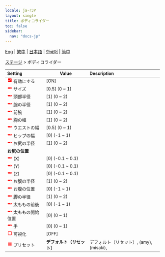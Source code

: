 ```yaml
---
locale: ja-rJP
layout: single
title: ボディコライダー
toc: false
sidebar:
  nav: "docs-jp"
---
```

[Eng](/dancexr/menu/2025.4/stage/body_colliders) | [繁中](/tw/dancexr/menu/2025.4/stage/body_colliders) | [日本語](/jp/dancexr/menu/2025.4/stage/body_colliders) | [한국어](/kr/dancexr/menu/2025.4/stage/body_colliders) | [简中](/zh/dancexr/menu/2025.4/stage/body_colliders)

[ステージ](../menu#ステージ) > ボディコライダー



| Setting | Value | Description |
| :--- | --- | :--- |
| <img src="/images/icon/ic_check_on.png" alt="check on icon"/> 有効にする</nobr>| [ON] | 
| <img src="/images/icon/ic_slider.png" alt="slider icon"/> サイズ</nobr>| [0.5] (0 ~ 1) | 
| <img src="/images/icon/ic_slider.png" alt="slider icon"/> 頭部半径</nobr>| [1] (0 ~ 2) | 
| <img src="/images/icon/ic_slider.png" alt="slider icon"/> 腕の半径</nobr>| [1] (0 ~ 2) | 
| <img src="/images/icon/ic_slider.png" alt="slider icon"/> 前腕</nobr>| [1] (0 ~ 2) | 
| <img src="/images/icon/ic_slider.png" alt="slider icon"/> 胸の幅</nobr>| [1] (0 ~ 2) | 
| <img src="/images/icon/ic_slider.png" alt="slider icon"/> ウエストの幅</nobr>| [0.5] (0 ~ 1) | 
| <img src="/images/icon/ic_slider.png" alt="slider icon"/> ヒップの幅</nobr>| [0] (-1 ~ 1) | 
| <img src="/images/icon/ic_slider.png" alt="slider icon"/> お尻の半径</nobr>| [1] (0 ~ 2) | 
|  <b>お尻の位置</b></nobr>|| 
| <img src="/images/icon/ic_slider.png" alt="slider icon"/> (X)</nobr>| [0] (-0.1 ~ 0.1) | 
| <img src="/images/icon/ic_slider.png" alt="slider icon"/> (Y)</nobr>| [0] (-0.1 ~ 0.1) | 
| <img src="/images/icon/ic_slider.png" alt="slider icon"/> (Z)</nobr>| [0] (-0.1 ~ 0.1) | 
| <img src="/images/icon/ic_slider.png" alt="slider icon"/> お腹の半径</nobr>| [1] (0 ~ 2) | 
| <img src="/images/icon/ic_slider.png" alt="slider icon"/> お腹の位置</nobr>| [0] (-1 ~ 1) | 
| <img src="/images/icon/ic_slider.png" alt="slider icon"/> 脚の半径</nobr>| [1] (0 ~ 2) | 
| <img src="/images/icon/ic_slider.png" alt="slider icon"/> 太ももの前後</nobr>| [0] (-1 ~ 1) | 
| <img src="/images/icon/ic_slider.png" alt="slider icon"/> 太ももの開始位置</nobr>| [0] (0 ~ 1) | 
| <img src="/images/icon/ic_slider.png" alt="slider icon"/> 手</nobr>| [0] (0 ~ 1) | 
| <img src="/images/icon/ic_check_off.png" alt="check off icon"/> 可視化</nobr>| [OFF] | 
| <img src="/images/icon/ic_list.png" alt="list icon"/> プリセット</nobr>| **デフォルト（リセット）** | デフォルト（リセット）, (amy), (misaki),  |
